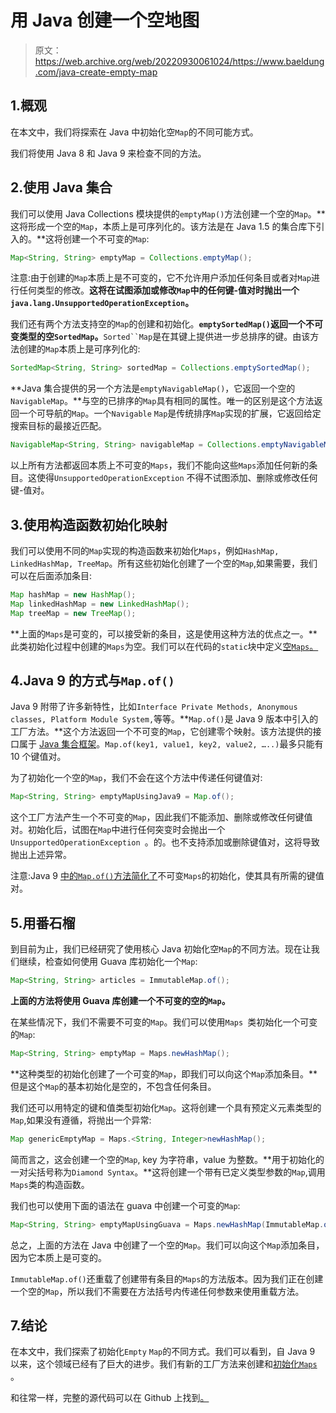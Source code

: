# 用 Java 创建一个空地图

> 原文：<https://web.archive.org/web/20220930061024/https://www.baeldung.com/java-create-empty-map>

## 1.概观

在本文中，我们将探索在 Java 中初始化空`Map`的不同可能方式。

我们将使用 Java 8 和 Java 9 来检查不同的方法。

## 2.使用 Java 集合

我们可以使用 Java Collections 模块提供的`emptyMap()`方法创建一个空的`Map`。**这将形成一个空的`Map`，本质上是可序列化的。该方法是在 Java 1.5 的集合库下引入的。**这将创建一个不可变的`Map`:

```java
Map<String, String> emptyMap = Collections.emptyMap();
```

注意:由于创建的`Map`本质上是不可变的，它不允许用户添加任何条目或者对`Map`进行任何类型的修改。**这将在试图添加或修改`Map`中的任何键-值对时抛出一个`java.lang.UnsupportedOperationException`。**

我们还有两个方法支持空的`Map`的创建和初始化。**`emptySortedMap()`返回一个不可变类型的空`SortedMap`。**`Sorted``Map`是在其键上提供进一步总排序的键。由该方法创建的`Map`本质上是可序列化的:

```java
SortedMap<String, String> sortedMap = Collections.emptySortedMap();
```

**Java 集合提供的另一个方法是`emptyNavigableMap()`，它返回一个空的`NavigableMap`。**与空的已排序的`Map`具有相同的属性。唯一的区别是这个方法返回一个可导航的`Map`。一个`Navigable` `Map`是传统排序`Map`实现的扩展，它返回给定搜索目标的最接近匹配。

```java
NavigableMap<String, String> navigableMap = Collections.emptyNavigableMap();
```

以上所有方法都返回本质上不可变的`Maps`，我们不能向这些`Maps`添加任何新的条目。这使得`UnsupportedOperationException` 不得不试图添加、删除或修改任何键-值对。

## 3.使用构造函数初始化映射

我们可以使用不同的`Map`实现的构造函数来初始化`Maps`，例如`HashMap, LinkedHashMap, TreeMap`。所有这些初始化创建了一个空的`Map`,如果需要，我们可以在后面添加条目:

```java
Map hashMap = new HashMap();
Map linkedHashMap = new LinkedHashMap();
Map treeMap = new TreeMap();
```

**上面的`Maps`是可变的，可以接受新的条目，这是使用这种方法的优点之一。**此类初始化过程中创建的`Maps`为空。我们可以在代码的`static`块中定义[空`Maps`。](https://web.archive.org/web/20220817021739/https://drafts.baeldung.com/java-initialize-hashmap#the-static-initializer-for-a-static-hashmap)

## 4.Java 9 的方式与`Map.of()`

Java 9 附带了许多新特性，比如`Interface Private Methods, Anonymous classes, Platform Module System,`等等。**`Map.of()`是 Java 9 版本中引入的工厂方法。**这个方法返回一个不可变的`Map`，它创建零个映射。该方法提供的接口属于 [Java 集合框架](/web/20220817021739/https://www.baeldung.com/java-collections)。`Map.of(key1, value1, key2, value2, …..)`最多只能有 10 个键值对。

为了初始化一个空的`Map`，我们不会在这个方法中传递任何键值对:

```java
Map<String, String> emptyMapUsingJava9 = Map.of();
```

这个工厂方法产生一个不可变的`Map`，因此我们不能添加、删除或修改任何键值对。初始化后，试图在`Map`中进行任何突变时会抛出一个`UnsupportedOperationException `。的。也不支持添加或删除键值对，这将导致抛出上述异常。

注意:Java 9 [中的`Map.of()`方法简化了](/web/20220817021739/https://www.baeldung.com/java-initialize-hashmap#the-java-9-way)不可变`Maps`的初始化，使其具有所需的键值对。

## 5.用番石榴

到目前为止，我们已经研究了使用核心 Java 初始化空`Map`的不同方法。现在让我们继续，检查如何使用 Guava 库初始化一个`Map`:

```java
Map<String, String> articles = ImmutableMap.of();
```

**上面的方法将使用 Guava 库创建一个不可变的空的`Map`。**

在某些情况下，我们不需要不可变的`Map`。我们可以使用`Maps `类初始化一个可变的`Map`:

```java
Map<String, String> emptyMap = Maps.newHashMap();
```

**这种类型的初始化创建了一个可变的`Map`，即我们可以向这个`Map`添加条目。**但是这个`Map`的基本初始化是空的，不包含任何条目。

我们还可以用特定的键和值类型初始化`Map`。这将创建一个具有预定义元素类型的`Map`,如果没有遵循，将抛出一个异常:

```java
Map genericEmptyMap = Maps.<String, Integer>newHashMap();
```

简而言之，这会创建一个空的`Map`, key 为字符串，value 为整数。**用于初始化的一对尖括号称为`Diamond Syntax`。**这将创建一个带有已定义类型参数的`Map`,调用`Maps`类的构造函数。

我们也可以使用下面的语法在 guava 中创建一个可变的`Map`:

```java
Map<String, String> emptyMapUsingGuava = Maps.newHashMap(ImmutableMap.of());
```

总之，上面的方法在 Java 中创建了一个空的`Map`。我们可以向这个`Map`添加条目，因为它本质上是可变的。

`ImmutableMap.of()`还重载了创建带有条目的`Maps`的方法版本。因为我们正在创建一个空的`Map`，所以我们不需要在方法括号内传递任何参数来使用重载方法。

## 7.结论

在本文中，我们探索了初始化`Empty` `Map`的不同方式。我们可以看到，自 Java 9 以来，这个领域已经有了巨大的进步。我们有新的工厂方法来创建和[初始化`Maps`](/web/20220817021739/https://www.baeldung.com/java-initialize-hashmap) 。

和往常一样，完整的源代码可以在 Github 上找到[。](https://web.archive.org/web/20220817021739/https://github.com/eugenp/tutorials/tree/master/core-java-modules/core-java-collections-4)